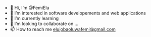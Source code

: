 - 👋 Hi, I’m @FemiElu
- 👀 I’m interested in software developements and web applications
- 🌱 I’m currently learning 
- 💞️ I’m looking to collaborate on ...
- 📫 How to reach me elujobaoluwafemi@gmail.com

<!---
FemiElu/FemiElu is a ✨ special ✨ repository because its `README.md` (this file) appears on your GitHub profile.
You can click the Preview link to take a look at your changes.
--->
